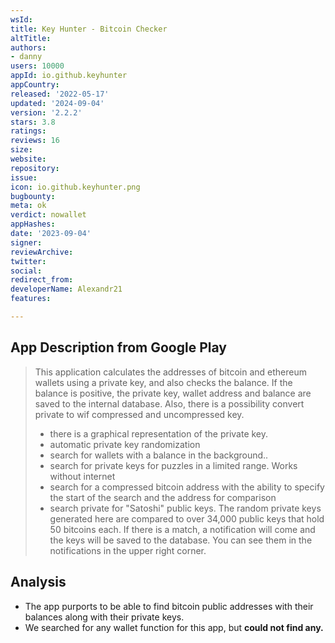 ```yaml
---
wsId: 
title: Key Hunter - Bitcoin Checker
altTitle: 
authors:
- danny
users: 10000
appId: io.github.keyhunter
appCountry: 
released: '2022-05-17'
updated: '2024-09-04'
version: '2.2.2'
stars: 3.8
ratings: 
reviews: 16
size: 
website: 
repository: 
issue: 
icon: io.github.keyhunter.png
bugbounty: 
meta: ok
verdict: nowallet
appHashes: 
date: '2023-09-04'
signer: 
reviewArchive: 
twitter: 
social: 
redirect_from: 
developerName: Alexandr21
features: 

---
```


## App Description from Google Play

> This application calculates the addresses of bitcoin and ethereum wallets using a private key, and also checks the balance. If the balance is positive, the private key, wallet address and balance are saved to the internal database. Also, there is a possibility convert private to wif compressed and uncompressed key.
> - there is a graphical representation of the private key.
> - automatic private key randomization
> - search for wallets with a balance in the background..
> - search for private keys for puzzles in a limited range. Works without internet
> - search for a compressed bitcoin address with the ability to specify the start of the search and the address for comparison
> - search private for "Satoshi" public keys. The random private keys generated here are compared to over 34,000 public keys that hold 50 bitcoins each. If there is a match, a notification will come and the keys will be saved to the database. You can see them in the notifications in the upper right corner.

## Analysis

- The app purports to be able to find bitcoin public addresses with their balances along with their private keys. 
- We searched for any wallet function for this app, but **could not find any.**